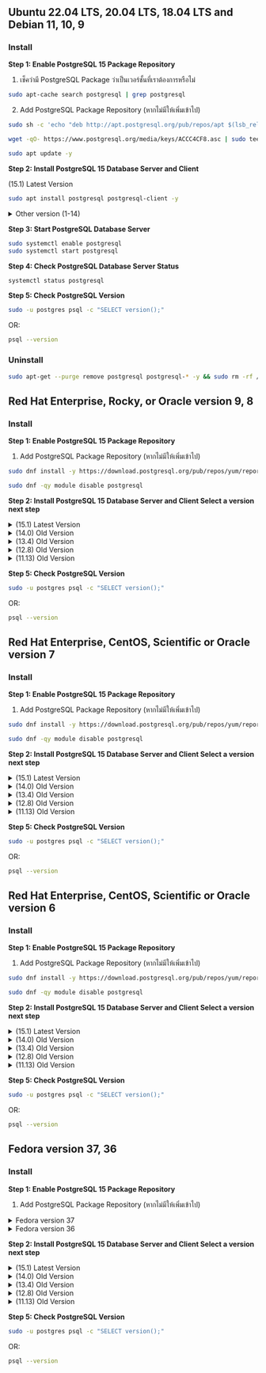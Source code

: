 # 

## Ubuntu 22.04 LTS, 20.04 LTS, 18.04 LTS and Debian 11, 10, 9

### Install

**Step 1: Enable PostgreSQL 15 Package Repository**
1. เช็คว่ามี PostgreSQL Package ว่าเป็นเวอร์ชั้นที่เราต้องการหรือไม่
```bash
sudo apt-cache search postgresql | grep postgresql
```
2. Add PostgreSQL Package Repository (หากไม่มีให้เพิ่มเข้าไป)
```bash
sudo sh -c 'echo "deb http://apt.postgresql.org/pub/repos/apt $(lsb_release -cs)-pgdg main" > /etc/apt/sources.list.d/pgdg.list'
```
```bash
wget -qO- https://www.postgresql.org/media/keys/ACCC4CF8.asc | sudo tee /etc/apt/trusted.gpg.d/pgdg.asc &>/dev/null
```
```bash
sudo apt update -y
```
**Step 2: Install PostgreSQL 15 Database Server and Client**

(15.1) Latest Version 

```bash
sudo apt install postgresql postgresql-client -y
```
<details><summary>Other version (1-14)</summary>

(14.0)
```bash
sudo apt install postgresql-14 postgresql-client-14 -y
```
(13.4)
```bash
sudo apt install postgresql-13 postgresql-client-13 -y
```
(12.8)
```bash
sudo apt install postgresql-12 postgresql-client-12 -y
```
(11.13)
```bash
sudo apt install postgresql-11 postgresql-client-11 -y
```
(10.18)
```bash
sudo apt install postgresql-10 postgresql-client-10 -y
```
(9.6.23)
```bash
sudo apt install postgresql-9.6 postgresql-client-9.6 -y
```
(9.5.27)
```bash
sudo apt install postgresql-9.5 postgresql-client-9.5 -y
```
(9.4.32)
```bash
sudo apt install postgresql-9.4 postgresql-client-9.4 -y
```
(9.3.27)
```bash
sudo apt install postgresql-9.3 postgresql-client-9.3 -y
```
(9.2.24)
```bash
sudo apt install postgresql-9.2 postgresql-client-9.2 -y
```
(9.1.24)
```bash
sudo apt install postgresql-9.1 postgresql-client-9.1 -y
```
(9.0.24)
```bash
sudo apt install postgresql-9.0 postgresql-client-9.0 -y
```
(8.4.23)
```bash
sudo apt install postgresql-8.4 postgresql-client-8.4 -y
```
(8.3.23)
```bash
sudo apt install postgresql-8.3 postgresql-client-8.3 -y
```
(8.2.23)
```bash
sudo apt install postgresql-8.2 postgresql-client-8.2 -y
```
(8.1.23)
```bash
sudo apt install postgresql-8.1 postgresql-client-8.1 -y
```
(8.0.23)
```bash
sudo apt install postgresql-8.0 postgresql-client-8.0 -y
```
(7.4.25)
```bash
sudo apt install postgresql-7.4 postgresql-client-7.4 -y
```
(7.3.26)
```bash
sudo apt install postgresql-7.3 postgresql-client-7.3 -y
```
(7.2.5)
```bash
sudo apt install postgresql-7.2 postgresql-client-7.2 -y
```
(7.1.5)
```bash
sudo apt install postgresql-7.1 postgresql-client-7.1 -y
```
(7.0.5)
```bash
sudo apt install postgresql-7.0 postgresql-client-7.0 -y
```
(6.5.5)
```bash
sudo apt install postgresql-6.5 postgresql-client-6.5 -y
```
(6.4.5)
```bash
sudo apt install postgresql-6.4 postgresql-client-6.4 -y
```
(6.3.5)
```bash
sudo apt install postgresql-6.3 postgresql-client-6.3 -y
```
(6.2.5)
```bash
sudo apt install postgresql-6.2 postgresql-client-6.2 -y
```
(6.1.5)
```bash
sudo apt install postgresql-6.1 postgresql-client-6.1 -y
```
(6.0.5)
```bash
sudo apt install postgresql-6.0 postgresql-client-6.0 -y
```
(5.0.5)
```bash
sudo apt install postgresql-5.0 postgresql-client-5.0 -y
```
(4.4.5)
```bash
sudo apt install postgresql-4.0 postgresql-client-4.0 -y
```
(3.3.5)
```bash
sudo apt install postgresql-3.0 postgresql-client-3.0 -y
```
(2.2.5)
```bash
sudo apt install postgresql-2.0 postgresql-client-2.0 -y
```
(1.1.5)
```bash
sudo apt install postgresql-1.0 postgresql-client-1.0 -y
```

</details>

**Step 3: Start PostgreSQL Database Server**

```bash
sudo systemctl enable postgresql
sudo systemctl start postgresql
```

**Step 4: Check PostgreSQL Database Server Status**

```bash
systemctl status postgresql
```

**Step 5: Check PostgreSQL Version**
```bash
sudo -u postgres psql -c "SELECT version();"
```
OR:
```bash
psql --version
```

### Uninstall
```bash
sudo apt-get --purge remove postgresql postgresql-* -y && sudo rm -rf /var/lib/postgresql/ && sudo rm -rf /var/log/postgresql/ && sudo rm -rf /etc/postgresql/
```




## Red Hat Enterprise, Rocky, or Oracle version 9, 8

### Install

**Step 1: Enable PostgreSQL 15 Package Repository**
1. Add PostgreSQL Package Repository (หากไม่มีให้เพิ่มเข้าไป)
```bash
sudo dnf install -y https://download.postgresql.org/pub/repos/yum/reporpms/EL-9-x86_64/pgdg-redhat-repo-latest.noarch.rpm
```
```bash
sudo dnf -qy module disable postgresql
```

**Step 2: Install PostgreSQL 15 Database Server and Client Select a version next step**

<details><summary>(15.1) Latest Version </summary>

```bash
sudo dnf install -y postgresql15-server postgresql15-client
```

**Step 3: Start PostgreSQL Database Server**

```bash
sudo /usr/pgsql-15/bin/postgresql-15-setup initdb
sudo systemctl enable postgresql-15
sudo systemctl start postgresql-15
```

**Step 4: Check PostgreSQL Database Server Status**

```bash
systemctl status postgresql-15
```

</details>

<details><summary>(14.0) Old Version </summary>

```bash
sudo dnf install -y postgresql14-server postgresql14-client
```

**Step 3: Start PostgreSQL Database Server**

```bash
sudo /usr/pgsql-14/bin/postgresql-14-setup initdb
sudo systemctl enable postgresql-14
sudo systemctl start postgresql-14
```

**Step 4: Check PostgreSQL Database Server Status**

```bash
systemctl status postgresql-14
```

</details>

<details><summary>(13.4) Old Version </summary>

```bash
sudo dnf install -y postgresql13-server postgresql13-client
```

**Step 3: Start PostgreSQL Database Server**

```bash
sudo /usr/pgsql-13/bin/postgresql-13-setup initdb
sudo systemctl enable postgresql-13
sudo systemctl start postgresql-13
```

**Step 4: Check PostgreSQL Database Server Status**

```bash
systemctl status postgresql-13
```

</details>

<details><summary>(12.8) Old Version </summary>

```bash
sudo dnf install -y postgresql12-server postgresql12-client
```

**Step 3: Start PostgreSQL Database Server**

```bash
sudo /usr/pgsql-12/bin/postgresql-12-setup initdb
sudo systemctl enable postgresql-12
sudo systemctl start postgresql-12
```

**Step 4: Check PostgreSQL Database Server Status**

```bash
systemctl status postgresql-12
```

</details>

<details><summary>(11.13) Old Version </summary>

```bash
sudo dnf install -y postgresql11-server postgresql11-client
```

**Step 3: Start PostgreSQL Database Server**

```bash
sudo /usr/pgsql-11/bin/postgresql-11-setup initdb
sudo systemctl enable postgresql-11
sudo systemctl start postgresql-11
```

**Step 4: Check PostgreSQL Database Server Status**

```bash
systemctl status postgresql-11
```

</details>

**Step 5: Check PostgreSQL Version**
```bash
sudo -u postgres psql -c "SELECT version();"
```
OR:
```bash
psql --version
```

<!-- ### Uninstall
```bash
sudo apt-get --purge remove postgresql postgresql-* -y && sudo rm -rf /var/lib/postgresql/ && sudo rm -rf /var/log/postgresql/ && sudo rm -rf /etc/postgresql/
``` -->

## Red Hat Enterprise, CentOS, Scientific or Oracle version 7

### Install

**Step 1: Enable PostgreSQL 15 Package Repository**
1. Add PostgreSQL Package Repository (หากไม่มีให้เพิ่มเข้าไป)
```bash
sudo dnf install -y https://download.postgresql.org/pub/repos/yum/reporpms/EL-9-x86_64/pgdg-redhat-repo-latest.noarch.rpm
```
```bash
sudo dnf -qy module disable postgresql
```

**Step 2: Install PostgreSQL 15 Database Server and Client Select a version next step**

<details><summary>(15.1) Latest Version </summary>

```bash
sudo dnf install -y postgresql15-server postgresql15-client
```

**Step 3: Start PostgreSQL Database Server**

```bash
sudo /usr/pgsql-15/bin/postgresql-15-setup initdb
sudo systemctl enable postgresql-15
sudo systemctl start postgresql-15
```

**Step 4: Check PostgreSQL Database Server Status**

```bash
systemctl status postgresql-15
```

</details>

<details><summary>(14.0) Old Version </summary>

```bash
sudo dnf install -y postgresql14-server postgresql14-client
```

**Step 3: Start PostgreSQL Database Server**

```bash
sudo /usr/pgsql-14/bin/postgresql-14-setup initdb
sudo systemctl enable postgresql-14
sudo systemctl start postgresql-14
```

**Step 4: Check PostgreSQL Database Server Status**

```bash
systemctl status postgresql-14
```

</details>

<details><summary>(13.4) Old Version </summary>

```bash
sudo dnf install -y postgresql13-server postgresql13-client
```

**Step 3: Start PostgreSQL Database Server**

```bash
sudo /usr/pgsql-13/bin/postgresql-13-setup initdb
sudo systemctl enable postgresql-13
sudo systemctl start postgresql-13
```

**Step 4: Check PostgreSQL Database Server Status**

```bash
systemctl status postgresql-13
```

</details>

<details><summary>(12.8) Old Version </summary>

```bash
sudo dnf install -y postgresql12-server postgresql12-client
```

**Step 3: Start PostgreSQL Database Server**

```bash
sudo /usr/pgsql-12/bin/postgresql-12-setup initdb
sudo systemctl enable postgresql-12
sudo systemctl start postgresql-12
```

**Step 4: Check PostgreSQL Database Server Status**

```bash
systemctl status postgresql-12
```

</details>

<details><summary>(11.13) Old Version </summary>

```bash
sudo dnf install -y postgresql11-server postgresql11-client
```

**Step 3: Start PostgreSQL Database Server**

```bash
sudo /usr/pgsql-11/bin/postgresql-11-setup initdb
sudo systemctl enable postgresql-11
sudo systemctl start postgresql-11
```

**Step 4: Check PostgreSQL Database Server Status**

```bash
systemctl status postgresql-11
```

</details>

**Step 5: Check PostgreSQL Version**
```bash
sudo -u postgres psql -c "SELECT version();"
```
OR:
```bash
psql --version
```

<!-- ### Uninstall
```bash
sudo apt-get --purge remove postgresql postgresql-* -y && sudo rm -rf /var/lib/postgresql/ && sudo rm -rf /var/log/postgresql/ && sudo rm -rf /etc/postgresql/
``` -->




## Red Hat Enterprise, CentOS, Scientific or Oracle version 6

### Install

**Step 1: Enable PostgreSQL 15 Package Repository**
1. Add PostgreSQL Package Repository (หากไม่มีให้เพิ่มเข้าไป)
```bash
sudo dnf install -y https://download.postgresql.org/pub/repos/yum/reporpms/EL-9-x86_64/pgdg-redhat-repo-latest.noarch.rpm
```
```bash
sudo dnf -qy module disable postgresql
```

**Step 2: Install PostgreSQL 15 Database Server and Client Select a version next step**

<details><summary>(15.1) Latest Version </summary>

```bash
sudo dnf install -y postgresql15-server postgresql15-client
```

**Step 3: Start PostgreSQL Database Server**

```bash
sudo /usr/pgsql-15/bin/postgresql-15-setup initdb
sudo systemctl enable postgresql-15
sudo systemctl start postgresql-15
```

**Step 4: Check PostgreSQL Database Server Status**

```bash
systemctl status postgresql-15
```

</details>

<details><summary>(14.0) Old Version </summary>

```bash
sudo dnf install -y postgresql14-server postgresql14-client
```

**Step 3: Start PostgreSQL Database Server**

```bash
sudo /usr/pgsql-14/bin/postgresql-14-setup initdb
sudo systemctl enable postgresql-14
sudo systemctl start postgresql-14
```

**Step 4: Check PostgreSQL Database Server Status**

```bash
systemctl status postgresql-14
```

</details>

<details><summary>(13.4) Old Version </summary>

```bash
sudo dnf install -y postgresql13-server postgresql13-client
```

**Step 3: Start PostgreSQL Database Server**

```bash
sudo /usr/pgsql-13/bin/postgresql-13-setup initdb
sudo systemctl enable postgresql-13
sudo systemctl start postgresql-13
```

**Step 4: Check PostgreSQL Database Server Status**

```bash
systemctl status postgresql-13
```

</details>

<details><summary>(12.8) Old Version </summary>

```bash
sudo dnf install -y postgresql12-server postgresql12-client
```

**Step 3: Start PostgreSQL Database Server**

```bash
sudo /usr/pgsql-12/bin/postgresql-12-setup initdb
sudo systemctl enable postgresql-12
sudo systemctl start postgresql-12
```

**Step 4: Check PostgreSQL Database Server Status**

```bash
systemctl status postgresql-12
```

</details>

<details><summary>(11.13) Old Version </summary>

```bash
sudo dnf install -y postgresql11-server postgresql11-client
```

**Step 3: Start PostgreSQL Database Server**

```bash
sudo /usr/pgsql-11/bin/postgresql-11-setup initdb
sudo systemctl enable postgresql-11
sudo systemctl start postgresql-11
```

**Step 4: Check PostgreSQL Database Server Status**

```bash
systemctl status postgresql-11
```

</details>

**Step 5: Check PostgreSQL Version**
```bash
sudo -u postgres psql -c "SELECT version();"
```
OR:
```bash
psql --version
```

<!-- ### Uninstall
```bash
sudo apt-get --purge remove postgresql postgresql-* -y && sudo rm -rf /var/lib/postgresql/ && sudo rm -rf /var/log/postgresql/ && sudo rm -rf /etc/postgresql/
``` -->




## Fedora version 37, 36

### Install

**Step 1: Enable PostgreSQL 15 Package Repository**
1. Add PostgreSQL Package Repository (หากไม่มีให้เพิ่มเข้าไป)

<details><summary>Fedora version 37</summary>

```bash
sudo dnf install -y https://download.postgresql.org/pub/repos/yum/reporpms/F-37-x86_64/pgdg-fedora-repo-latest.noarch.rpm
```

</details>

<details><summary>Fedora version 36</summary>

```bash
sudo dnf install -y https://download.postgresql.org/pub/repos/yum/reporpms/F-36-x86_64/pgdg-fedora-repo-latest.noarch.rpm
```

</details>


**Step 2: Install PostgreSQL 15 Database Server and Client Select a version next step**

<details><summary>(15.1) Latest Version </summary>

```bash
sudo dnf install -y postgresql15-server postgresql15-client
```

**Step 3: Start PostgreSQL Database Server**

```bash
sudo /usr/pgsql-15/bin/postgresql-15-setup initdb
sudo systemctl enable postgresql-15
sudo systemctl start postgresql-15
```

**Step 4: Check PostgreSQL Database Server Status**

```bash
systemctl status postgresql-15
```

</details>

<details><summary>(14.0) Old Version </summary>

```bash
sudo dnf install -y postgresql14-server postgresql14-client
```

**Step 3: Start PostgreSQL Database Server**

```bash
sudo /usr/pgsql-14/bin/postgresql-14-setup initdb
sudo systemctl enable postgresql-14
sudo systemctl start postgresql-14
```

**Step 4: Check PostgreSQL Database Server Status**

```bash
systemctl status postgresql-14
```

</details>

<details><summary>(13.4) Old Version </summary>

```bash
sudo dnf install -y postgresql13-server postgresql13-client
```

**Step 3: Start PostgreSQL Database Server**

```bash
sudo /usr/pgsql-13/bin/postgresql-13-setup initdb
sudo systemctl enable postgresql-13
sudo systemctl start postgresql-13
```

**Step 4: Check PostgreSQL Database Server Status**

```bash
systemctl status postgresql-13
```

</details>

<details><summary>(12.8) Old Version </summary>

```bash
sudo dnf install -y postgresql12-server postgresql12-client
```

**Step 3: Start PostgreSQL Database Server**

```bash
sudo /usr/pgsql-12/bin/postgresql-12-setup initdb
sudo systemctl enable postgresql-12
sudo systemctl start postgresql-12
```

**Step 4: Check PostgreSQL Database Server Status**

```bash
systemctl status postgresql-12
```

</details>

<details><summary>(11.13) Old Version </summary>

```bash
sudo dnf install -y postgresql11-server postgresql11-client
```

**Step 3: Start PostgreSQL Database Server**

```bash
sudo /usr/pgsql-11/bin/postgresql-11-setup initdb
sudo systemctl enable postgresql-11
sudo systemctl start postgresql-11
```

**Step 4: Check PostgreSQL Database Server Status**

```bash
systemctl status postgresql-11
```

</details>

**Step 5: Check PostgreSQL Version**
```bash
sudo -u postgres psql -c "SELECT version();"
```
OR:
```bash
psql --version
```

<!-- ### Uninstall
```bash
sudo apt-get --purge remove postgresql postgresql-* -y && sudo rm -rf /var/lib/postgresql/ && sudo rm -rf /var/log/postgresql/ && sudo rm -rf /etc/postgresql/
``` -->



